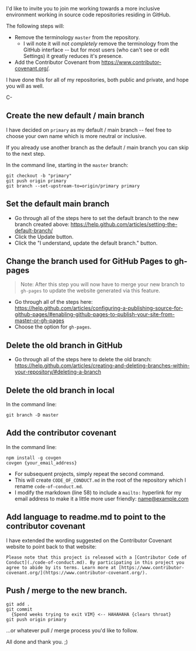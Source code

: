 I'd like to invite you to join me working towards a more inclusive environment working in source code repositories residing in GitHub.

The following steps will:

* Remove the terminology `master` from the repository.
  * I will note it will not _completely_ remove the terminology from the GitHub interface -- but for most users (who can't see or edit Settings) it greatly reduces it's presence.
* Add the Contributor Covenant from https://www.contributor-covenant.org/.

I have done this for all of my repositories, both public and private, and hope you will as well.

C-

## Create the new default / main branch

I have decided on `primary` as my default / main branch -- feel free to choose your own name which is more neutral or inclusive.

If you already use another branch as the default / main branch you can skip to the next step.

In the command line, starting in the `master` branch:

```shell
git checkout -b "primary"
git push origin primary
git branch --set-upstream-to=origin/primary primary
```

## Set the default main branch

* Go through all of the steps here to set the default branch to the new branch created above: https://help.github.com/articles/setting-the-default-branch/
* Click the Update button.
* Click the "I understand, update the default branch." button.

## Change the branch used for GitHub Pages to gh-pages

> Note: After this step you will now have to merge your new branch to `gh-pages` to update the website generated via this feature.

* Go through all of the steps here: https://help.github.com/articles/configuring-a-publishing-source-for-github-pages/#enabling-github-pages-to-publish-your-site-from-master-or-gh-pages
* Choose the option for `gh-pages`.

## Delete the old branch in GitHub

* Go through all of the steps here to delete the old branch: https://help.github.com/articles/creating-and-deleting-branches-within-your-repository/#deleting-a-branch

## Delete the old branch in local

In the command line:

```shell
git branch -D master
```

## Add the contributor covenant

In the command line:

```shell
npm install -g covgen
covgen {your_email_address}
```

* For subsequent projects, simply repeat the second command.
* This will create `CODE_OF_CONDUCT.md` in the root of the repository which I rename `code-of-conduct.md`.
* I modify the markdown (line 58) to include a `mailto:` hyperlink for my email address to make it a little more user friendly: [name@example.com](mailto:name@example.com)

## Add language to readme.md to point to the contributor covenant

I have extended the wording suggested on the Contributor Covenant website to point back to that website:

```
Please note that this project is released with a [Contributor Code of Conduct](./code-of-conduct.md). By participating in this project you agree to abide by its terms. Learn more at [https://www.contributor-covenant.org/](https://www.contributor-covenant.org/).
```

## Push / merge to the new branch.

```shell
git add .
git commit
  {Spend weeks trying to exit VIM} <-- HAHAHAHA {clears throat}
git push origin primary
```

...or whatever pull / merge process you'd like to follow.

All done and thank you. ;)

